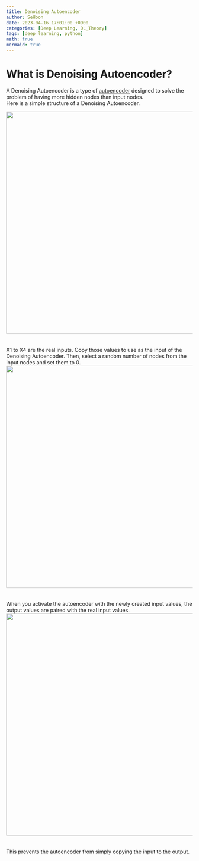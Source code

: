 ```yaml
---
title: Denoising Autoencoder
author: SeHoon
date: 2023-04-16 17:01:00 +0900
categories: [Deep Learning, DL_Theory]
tags: [deep learning, python]
math: true
mermaid: true
---
```


# What is Denoising Autoencoder?
A Denoising Autoencoder is a type of [autoencoder](https://csh970605.github.io/posts/Auto_Encoder/) designed to solve the problem of having more hidden nodes than input nodes.<br>
Here is a simple structure of a Denoising Autoencoder.<br>
<center>
<img src="https://user-images.githubusercontent.com/28240052/232384354-b3dab1e2-0d43-4448-9c25-4c9d03d602af.png" width=600>
</center>
<br><br>
X1 to X4 are the real inputs. Copy those values to use as the input of the Denoising Autoencoder. Then, select a random number of nodes from the input nodes and set them to 0.<br>
<center>
<img src="https://user-images.githubusercontent.com/28240052/232385271-2af7b05c-9bec-40b4-ab06-8d45d3f1a2dd.png" width=600>
</center>
<br><br>
When you activate the autoencoder with the newly created input values, the output values are paired with the real input values.
<center>
<img src="https://user-images.githubusercontent.com/28240052/232386086-32e1c22e-862e-4601-9140-eb2410032452.png" width=600>
</center>
<br><br>
This prevents the autoencoder from simply copying the input to the output.
